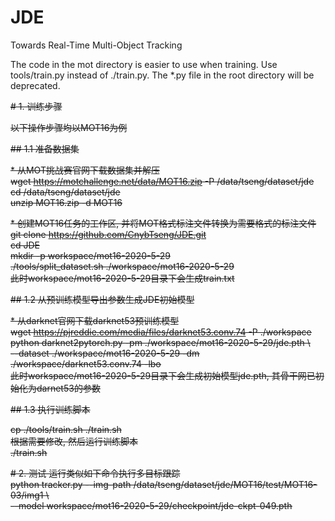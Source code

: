 # JDE
Towards Real-Time Multi-Object Tracking <br>

The code in the mot directory is easier to use when training. Use tools/train.py instead of ./train.py. The *.py file in the root directory will be deprecated.

<del># 1. 训练步骤<del>

<del>以下操作步骤均以MOT16为例</del>

<del>## 1.1 准备数据集</del>

<del>* 从MOT挑战赛官网下载数据集并解压 <br></del>
<del>wget https://motchallenge.net/data/MOT16.zip -P /data/tseng/dataset/jde <br></del>
<del>cd /data/tseng/dataset/jde <br></del>
<del>unzip MOT16.zip -d MOT16 <br></del>

<del>* 创建MOT16任务的工作区, 并将MOT格式标注文件转换为需要格式的标注文件 <br></del>
<del>git clone https://github.com/CnybTseng/JDE.git <br></del>
<del>cd JDE <br></del>
<del>mkdir -p workspace/mot16-2020-5-29 <br></del>
<del>./tools/split_dataset.sh ./workspace/mot16-2020-5-29 <br></del>
<del>此时workspace/mot16-2020-5-29目录下会生成train.txt <br></del>

<del>## 1.2 从预训练模型导出参数生成JDE初始模型<del>

<del>* 从darknet官网下载darknet53预训练模型 <br><del>
<del>wget https://pjreddie.com/media/files/darknet53.conv.74 -P ./workspace <br><del>
<del>python darknet2pytorch.py -pm ./workspace/mot16-2020-5-29/jde.pth \ <br><del>
<del>    --dataset ./workspace/mot16-2020-5-29 -dm ./workspace/darknet53.conv.74 -lbo <br><del>
<del>此时workspace/mot16-2020-5-29目录下会生成初始模型jde.pth, 其骨干网已初始化为darnet53的参数 <br><del>

<del>## 1.3 执行训练脚本<del>

<del>cp ./tools/train.sh ./train.sh <br><del>
<del>根据需要修改, 然后运行训练脚本 <br><del>
<del>./train.sh <br><del>

<del># 2. 测试<del>
<del>运行类似如下命令执行多目标跟踪 <br><del>
<del>python tracker.py --img-path /data/tseng/dataset/jde/MOT16/test/MOT16-03/img1 \ <br><del>
<del>    --model workspace/mot16-2020-5-29/checkpoint/jde-ckpt-049.pth<del>